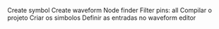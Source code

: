 Create symbol
Create waveform
Node finder
Filter pins: all
Compilar o projeto
Criar os simbolos
Definir as entradas no waveform editor